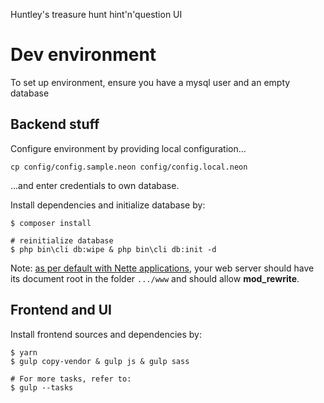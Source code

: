 Huntley's treasure hunt hint'n'question UI

# Dev environment
To set up environment, ensure you have a mysql user and an empty database
## Backend stuff
Configure environment by providing local configuration...
```shell script
cp config/config.sample.neon config/config.local.neon
```
...and enter credentials to own database. 

Install dependencies and initialize database by:
```shell script
$ composer install

# reinitialize database
$ php bin\cli db:wipe & php bin\cli db:init -d
```

Note: [as per default with Nette applications](https://doc.nette.org/cs/3.0/application#toc-adresarova-struktura), your web server should have its
document root in the folder `.../www` and should allow **mod_rewrite**.

## Frontend and UI
Install frontend sources and dependencies by:
```shell script
$ yarn
$ gulp copy-vendor & gulp js & gulp sass

# For more tasks, refer to:
$ gulp --tasks
```
